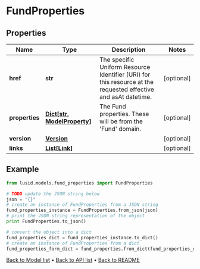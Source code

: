 # FundProperties


## Properties
Name | Type | Description | Notes
------------ | ------------- | ------------- | -------------
**href** | **str** | The specific Uniform Resource Identifier (URI) for this resource at the requested effective and asAt datetime. | [optional] 
**properties** | [**Dict[str, ModelProperty]**](ModelProperty.md) | The Fund properties. These will be from the &#39;Fund&#39; domain. | [optional] 
**version** | [**Version**](Version.md) |  | [optional] 
**links** | [**List[Link]**](Link.md) |  | [optional] 

## Example

```python
from lusid.models.fund_properties import FundProperties

# TODO update the JSON string below
json = "{}"
# create an instance of FundProperties from a JSON string
fund_properties_instance = FundProperties.from_json(json)
# print the JSON string representation of the object
print FundProperties.to_json()

# convert the object into a dict
fund_properties_dict = fund_properties_instance.to_dict()
# create an instance of FundProperties from a dict
fund_properties_form_dict = fund_properties.from_dict(fund_properties_dict)
```
[Back to Model list](../README.md#documentation-for-models) &#8226; [Back to API list](../README.md#documentation-for-api-endpoints) &#8226; [Back to README](../README.md)


